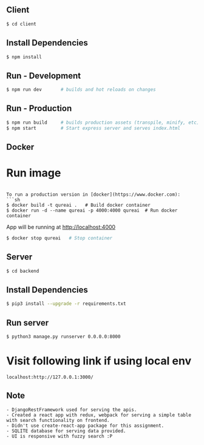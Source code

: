 ## Client
```sh
$ cd client
``` 

## Install Dependencies
```sh
$ npm install
```

## Run - Development
```sh
$ npm run dev       # builds and hot reloads on changes
```

## Run - Production
```sh
$ npm run build     # builds production assets (transpile, minify, etc)
$ npm start         # Start express server and serves index.html
```

## Docker

# Run image
```docker run -it nikolaik/python-nodejs bash

To run a production version in [docker](https://www.docker.com):
```sh
$ docker build -t qureai .   # Build docker container
$ docker run -d --name qureai -p 4000:4000 qureai  # Run docker container
```
App will be running at <http://localhost:4000>

```sh
$ docker stop qureai   # Stop container
```

## Server
```sh
$ cd backend
``` 

## Install Dependencies
```sh
$ pip3 install --upgrade -r requirements.txt 
```

## Run server
```sh
$ python3 manage.py runserver 0.0.0.0:8000
```

# Visit following link if using local env
```
localhost:http://127.0.0.1:3000/
```

## Note

```
- DjangoRestFramework used for serving the apis.
- Created a react app with redux, webpack for serving a simple table with search functionality on frontend.
- Didn't use create-react-app package for this assignment.
- SQLITE database for serving data provided.
- UI is responsive with fuzzy search :P
```
